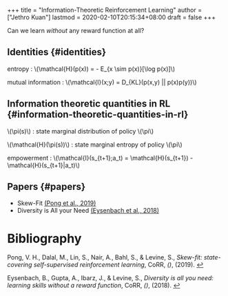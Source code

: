 +++
title = "Information-Theoretic Reinforcement Learning"
author = ["Jethro Kuan"]
lastmod = 2020-02-10T20:15:34+08:00
draft = false
+++

Can we learn _without_ any reward function at all?


## Identities {#identities}

entropy
: \\(\mathcal{H}(p(x)) = - E\_{x \sim p(x)}[\log p(x)]\\)

mutual information
: \\(\mathcal{I}(x;y) = D\_{KL}(p(x,y) || p(x)p(y))\\)


## Information theoretic quantities in RL {#information-theoretic-quantities-in-rl}

\\(\pi(s)\\)
: state marginal distribution of policy \\(\pi\\)

\\(\mathcal{H}(\pi(s))\\)
: state marginal entropy of policy \\(\pi\\)

empowerment
: \\(\mathcal{I}(s\_{t+1};a\_t) = \mathcal{H}(s\_{t+1}) - \mathcal{H}(s\_{t+1}|a\_t)\\)


## Papers {#papers}

-   Skew-Fit <a id="3d4243b473ec81f5730e35c9021a5d81" href="#pong19_skew_fit">(Pong et al., 2019)</a>
-   Diversity is All your Need <a id="f03c9ba458a5ac2f065b970316dc2f45" href="#eysenbach18_diver_is_all_you_need">(Eysenbach et al., 2018)</a>

# Bibliography
<a id="pong19_skew_fit" target="_blank">Pong, V. H., Dalal, M., Lin, S., Nair, A., Bahl, S., & Levine, S., *Skew-fit: state-covering self-supervised reinforcement learning*, CoRR, *()*,  (2019). </a> [↩](#3d4243b473ec81f5730e35c9021a5d81)

<a id="eysenbach18_diver_is_all_you_need" target="_blank">Eysenbach, B., Gupta, A., Ibarz, J., & Levine, S., *Diversity is all you need: learning skills without a reward function*, CoRR, *()*,  (2018). </a> [↩](#f03c9ba458a5ac2f065b970316dc2f45)
